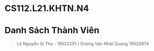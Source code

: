 # CS112.L21.KHTN.N4

# Danh Sách Thành Viên

> Lê Nguyễn Sĩ Thọ - 19522291 / 
> Dương Văn Nhật Quang 19520874
